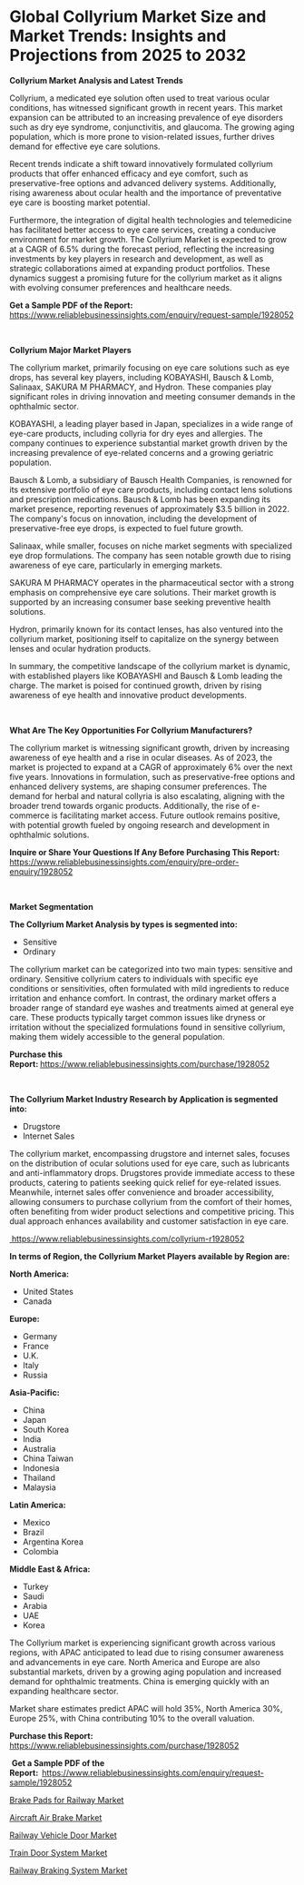 <p><h1>Global Collyrium Market Size and Market Trends: Insights and Projections from 2025 to 2032</h1></p><p><strong>Collyrium Market Analysis and Latest Trends</strong></p>
<p><p>Collyrium, a medicated eye solution often used to treat various ocular conditions, has witnessed significant growth in recent years. This market expansion can be attributed to an increasing prevalence of eye disorders such as dry eye syndrome, conjunctivitis, and glaucoma. The growing aging population, which is more prone to vision-related issues, further drives demand for effective eye care solutions.</p><p>Recent trends indicate a shift toward innovatively formulated collyrium products that offer enhanced efficacy and eye comfort, such as preservative-free options and advanced delivery systems. Additionally, rising awareness about ocular health and the importance of preventative eye care is boosting market potential. </p><p>Furthermore, the integration of digital health technologies and telemedicine has facilitated better access to eye care services, creating a conducive environment for market growth. The Collyrium Market is expected to grow at a CAGR of 6.5% during the forecast period, reflecting the increasing investments by key players in research and development, as well as strategic collaborations aimed at expanding product portfolios. These dynamics suggest a promising future for the collyrium market as it aligns with evolving consumer preferences and healthcare needs.</p></p>
<p><strong>Get a Sample PDF of the Report:&nbsp;</strong> <a href="https://www.reliablebusinessinsights.com/enquiry/request-sample/1928052?utm_campaign=84&utm_medium=2&utm_source=Github&utm_content=ia&utm_term=29032025&utm_id=collyrium">https://www.reliablebusinessinsights.com/enquiry/request-sample/1928052</a></p>
<p>&nbsp;</p>
<p><strong>Collyrium Major Market Players</strong></p>
<p><p>The collyrium market, primarily focusing on eye care solutions such as eye drops, has several key players, including KOBAYASHI, Bausch & Lomb, Salinaax, SAKURA M PHARMACY, and Hydron. These companies play significant roles in driving innovation and meeting consumer demands in the ophthalmic sector.</p><p>KOBAYASHI, a leading player based in Japan, specializes in a wide range of eye-care products, including collyria for dry eyes and allergies. The company continues to experience substantial market growth driven by the increasing prevalence of eye-related concerns and a growing geriatric population.</p><p>Bausch & Lomb, a subsidiary of Bausch Health Companies, is renowned for its extensive portfolio of eye care products, including contact lens solutions and prescription medications. Bausch & Lomb has been expanding its market presence, reporting revenues of approximately $3.5 billion in 2022. The company's focus on innovation, including the development of preservative-free eye drops, is expected to fuel future growth.</p><p>Salinaax, while smaller, focuses on niche market segments with specialized eye drop formulations. The company has seen notable growth due to rising awareness of eye care, particularly in emerging markets.</p><p>SAKURA M PHARMACY operates in the pharmaceutical sector with a strong emphasis on comprehensive eye care solutions. Their market growth is supported by an increasing consumer base seeking preventive health solutions.</p><p>Hydron, primarily known for its contact lenses, has also ventured into the collyrium market, positioning itself to capitalize on the synergy between lenses and ocular hydration products.</p><p>In summary, the competitive landscape of the collyrium market is dynamic, with established players like KOBAYASHI and Bausch & Lomb leading the charge. The market is poised for continued growth, driven by rising awareness of eye health and innovative product developments.</p></p>
<p>&nbsp;</p>
<p><strong>What Are The Key Opportunities For Collyrium Manufacturers?</strong></p>
<p><p>The collyrium market is witnessing significant growth, driven by increasing awareness of eye health and a rise in ocular diseases. As of 2023, the market is projected to expand at a CAGR of approximately 6% over the next five years. Innovations in formulation, such as preservative-free options and enhanced delivery systems, are shaping consumer preferences. The demand for herbal and natural collyria is also escalating, aligning with the broader trend towards organic products. Additionally, the rise of e-commerce is facilitating market access. Future outlook remains positive, with potential growth fueled by ongoing research and development in ophthalmic solutions.</p></p>
<p><strong>Inquire or Share Your Questions If Any Before Purchasing This Report:</strong> <a href="https://www.reliablebusinessinsights.com/enquiry/pre-order-enquiry/1928052?utm_campaign=84&utm_medium=2&utm_source=Github&utm_content=ia&utm_term=29032025&utm_id=collyrium">https://www.reliablebusinessinsights.com/enquiry/pre-order-enquiry/1928052</a></p>
<p>&nbsp;</p>
<p><strong>Market Segmentation</strong></p>
<p><strong>The Collyrium Market Analysis by types is segmented into:</strong></p>
<p><ul><li>Sensitive</li><li>Ordinary</li></ul></p>
<p><p>The collyrium market can be categorized into two main types: sensitive and ordinary. Sensitive collyrium caters to individuals with specific eye conditions or sensitivities, often formulated with mild ingredients to reduce irritation and enhance comfort. In contrast, the ordinary market offers a broader range of standard eye washes and treatments aimed at general eye care. These products typically target common issues like dryness or irritation without the specialized formulations found in sensitive collyrium, making them widely accessible to the general population.</p></p>
<p><strong>Purchase this Report:&nbsp;</strong><a href="https://www.reliablebusinessinsights.com/purchase/1928052?utm_campaign=84&utm_medium=2&utm_source=Github&utm_content=ia&utm_term=29032025&utm_id=collyrium">https://www.reliablebusinessinsights.com/purchase/1928052</a></p>
<p>&nbsp;</p>
<p><strong>The Collyrium Market Industry Research by Application is segmented into:</strong></p>
<p><ul><li>Drugstore</li><li>Internet Sales</li></ul></p>
<p><p>The collyrium market, encompassing drugstore and internet sales, focuses on the distribution of ocular solutions used for eye care, such as lubricants and anti-inflammatory drops. Drugstores provide immediate access to these products, catering to patients seeking quick relief for eye-related issues. Meanwhile, internet sales offer convenience and broader accessibility, allowing consumers to purchase collyrium from the comfort of their homes, often benefiting from wider product selections and competitive pricing. This dual approach enhances availability and customer satisfaction in eye care.</p></p>
<p><a href="https://www.reliablebusinessinsights.com/collyrium-r1928052?utm_campaign=84&utm_medium=2&utm_source=Github&utm_content=ia&utm_term=29032025&utm_id=collyrium">&nbsp;https://www.reliablebusinessinsights.com/collyrium-r1928052</a></p>
<p><strong>In terms of Region, the Collyrium Market Players available by Region are:</strong></p>
<p>
    <p> <strong> North America: </strong>
        <ul>
            <li>United States</li>
            <li>Canada</li>
        </ul>
        </p> 
    <p> <strong> Europe: </strong>
        <ul>
            <li>Germany</li>
            <li>France</li>
            <li>U.K.</li>
            <li>Italy</li>
            <li>Russia</li>
        </ul>
        </p> 
    <p> <strong> Asia-Pacific: </strong>
        <ul>
            <li>China</li>
            <li>Japan</li>
            <li>South Korea</li>
            <li>India</li>
            <li>Australia</li>
            <li>China Taiwan</li>
            <li>Indonesia</li>
            <li>Thailand</li>
            <li>Malaysia</li>
        </ul>
        </p> 
    <p> <strong> Latin America: </strong>
        <ul>
            <li>Mexico</li>
            <li>Brazil</li>
            <li>Argentina Korea</li>
            <li>Colombia</li>
        </ul>
        </p> 
    <p> <strong> Middle East & Africa: </strong>
        <ul>
            <li>Turkey</li>
            <li>Saudi</li>
            <li>Arabia</li>
            <li>UAE</li>
            <li>Korea</li>
        </ul>
    </p>
    </p>
<p><p>The Collyrium market is experiencing significant growth across various regions, with APAC anticipated to lead due to rising consumer awareness and advancements in eye care. North America and Europe are also substantial markets, driven by a growing aging population and increased demand for ophthalmic treatments. China is emerging quickly with an expanding healthcare sector. </p><p>Market share estimates predict APAC will hold 35%, North America 30%, Europe 25%, with China contributing 10% to the overall valuation.</p></p>
<p><strong>Purchase this Report: </strong><a href="https://www.reliablebusinessinsights.com/purchase/1928052?utm_campaign=84&utm_medium=2&utm_source=Github&utm_content=ia&utm_term=29032025&utm_id=collyrium">https://www.reliablebusinessinsights.com/purchase/1928052</a></p>
<p>&nbsp;<strong>Get a Sample PDF of the Report:&nbsp;&nbsp;</strong><a href="https://www.reliablebusinessinsights.com/enquiry/request-sample/1928052?utm_campaign=84&utm_medium=2&utm_source=Github&utm_content=ia&utm_term=29032025&utm_id=collyrium">https://www.reliablebusinessinsights.com/enquiry/request-sample/1928052</a></p>
<p><strong></strong></p>
<p><p><a href="https://github.com/gilerzelko7a/Market-Research-Report-List-1/blob/main/brake-pads-for-railway-market.md?utm_campaign=84&utm_medium=2&utm_source=Github&utm_content=ia&utm_term=29032025&utm_id=collyrium">Brake Pads for Railway Market</a></p><p><a href="https://github.com/ummulmzu/Market-Research-Report-List-1/blob/main/aircraft-air-brake-market.md?utm_campaign=84&utm_medium=2&utm_source=Github&utm_content=ia&utm_term=29032025&utm_id=collyrium">Aircraft Air Brake Market</a></p><p><a href="https://github.com/nwokechock6s/Market-Research-Report-List-1/blob/main/railway-vehicle-door-market.md?utm_campaign=84&utm_medium=2&utm_source=Github&utm_content=ia&utm_term=29032025&utm_id=collyrium">Railway Vehicle Door Market</a></p><p><a href="https://github.com/sentoljinqiu/Market-Research-Report-List-1/blob/main/train-door-system-market.md?utm_campaign=84&utm_medium=2&utm_source=Github&utm_content=ia&utm_term=29032025&utm_id=collyrium">Train Door System Market</a></p><p><a href="https://github.com/kecixayaab/Market-Research-Report-List-1/blob/main/railway-braking-system-market.md?utm_campaign=84&utm_medium=2&utm_source=Github&utm_content=ia&utm_term=29032025&utm_id=collyrium">Railway Braking System Market</a></p></p>